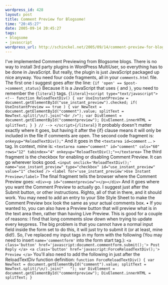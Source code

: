 ```yaml
--- 
wordpress_id: 428
layout: post
title: Comment Preview for Blogsome!
time: "20:45:27"
date: 2005-09-14 20:45:27
tags: 
- blogsome
- javascript
wordpress_url: http://schinckel.net/2005/09/14/comment-preview-for-blogsome/
---
```

I've implemented Comment Previewing from Blogsome blogs. There is no way to install 3rd party plugins in WordPress MultiUser, so everything has to be done in JavaScript. But really, the plugin is just JavaScript packaged up nice anyway.  You need four code fragments, all in your `comments.html` file. The first one I suggest goes after the line: `{if 'open' == $post->comment_status}` Because it is a JavaScript that uses `{` and `}`, you need to remember the `{literal}` tags. `{literal}<script type="text/javascript"> <!-- function ReloadTextDiv() { var UseInstantPreview = document.getElementById("use_instant_preview").checked; if( UseInstantPreview == true ) { var NewText = document.getElementById("comment").value; splitText = NewText.split(/\n/).join("<br />"); var DivElement = document.getElementById("commentpreview"); DivElement.innerHTML = splitText; } } // --> </script>{/literal}` It probably doesn't matter exactly where it goes, but having it after the {if} clause means it will only be included in the file if comments are open. The second code fragment is: `onkeyup="ReloadTextDiv();"` And it goes in the `<textarea id=comment` ... `>` tag. In context, mine is: `<textarea name="comment" id="comment" cols="60" rows="12" tabindex="4" onkeyup="ReloadTextDiv();"></textarea>` The third fragment is the checkbox for enabling or disabling Comment Preview. It can go wherever looks good. `<input onclick='ReloadTextDiv();' name="use_instant_preview" type="checkbox" id="use_instant_preview" value="1" checked /> <label for='use_instant_preview'>Use Instant Preview</label>` The final fragment tells the browser where the Comment Preview goes: `<div><p id="commentpreview"></p></div>` And it goes where you want the Comment Preview to actually go. I suggest just after the Submit button, or other instructions. Righto, all of that in there, and it should work. You may need to add an entry to your Site Style Sheet to make the Comment Preview box look the same as your actual comments box. • If you wanted to, you can also have a Preview button that will preview what is in the text area then, rather than having Live Preview. This is good for a couple of reasons: I find that long comments slow down when trying to update every keypress. The big problem is that you cannot have a normal input field inside the form set to do this, it will just try to submit it (or at least, mine did!). So, I've replaced my input tags in my form with the following (You may need to insert `name='commentform'` into the form start tag.): `<a class='button' href='javascript:document.commentform.submit();'> Post Reply </a> <a class='button' href='javascript:ForceReloadTextDiv();'> Preview </a>` You'll also need to add the following in just after the ReloadTextDiv function definition: `function ForceReloadTextDiv() { var NewText = document.getElementById("comment").value; splitText = NewText.split(/\n/).join("  
"); var DivElement = document.getElementById("commentpreview"); DivElement.innerHTML = splitText; }`
